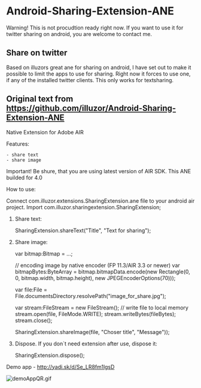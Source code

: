 Android-Sharing-Extension-ANE
=============================

Warning! This is not procudtion ready right now. If you want to use it for twitter sharing on android, you are welcome to contact me.

Share on twitter
------------------
Based on illuzors great ane for sharing on android, I have set out to make it possible to limit the apps to use for sharing.
Right now it forces to use one, if any of the installed twitter clients. This only works for textsharing.

Original text from https://github.com/illuzor/Android-Sharing-Extension-ANE
--------
Native Extension for Adobe AIR

Features:

	- share text
	- share image
	
Important! Be shure, that you are using latest version of AIR SDK. This ANE builded for 4.0
	
How to use:

Connect com.illuzor.extensions.SharingExtension.ane file to your android air project.
Import com.illuzor.sharingextension.SharingExtension;

1) Share text:

	SharingExtension.shareText("Title", "Text for sharing");
	
2) Share image:
	
	var bitmap:Bitmap = ...;
	
	// encoding image by native encoder (FP 11.3/AIR 3.3 or newer)
	var bitmapBytes:ByteArray = bitmap.bitmapData.encode(new Rectangle(0, 0, bitmap.width, bitmap.height), new JPEGEncoderOptions(70)));
	
	var file:File = File.documentsDirectory.resolvePath("image_for_share.jpg");
	
	var stream:FileStream = new FileStream(); // write file to local memory
	stream.open(file, FileMode.WRITE);
	stream.writeBytes(fileBytes);
	stream.close();
	
	SharingExtension.shareImage(file, "Choser title", "Message"));
	
3) Dispose. If you don`t need extension after use, dispose it:

	SharingExtension.dispose();
	
Demo app - http://yadi.sk/d/Se_LR8fm1lgsD

![demoAppQR.gif](http://download.illuzor.com/images/github/ane/demoAppQR.gif)
